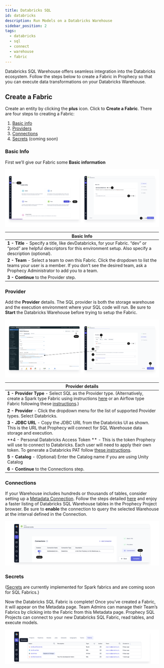 ```yaml
---
title: Databricks SQL
id: databricks
description: Run Models on a Databricks Warehouse
sidebar_position: 2
tags:
  - databricks
  - sql
  - connect
  - warehouse
  - fabric
---
```


Databricks SQL Warehouse offers seamless integration into the Databricks ecosystem. Follow the steps below to create a Fabric in Prophecy so that you can execute data transformations on your Databricks Warehouse.

## Create a Fabric

Create an entity by clicking the **plus** icon. Click to **Create a Fabric**.
There are four steps to creating a Fabric:

1. [Basic info](./databricks.md#basic-info)
2. [Providers](./databricks.md#provider)
3. [Connections](./databricks.md#connections)
4. [Secrets](./databricks.md#secrets) (coming soon)

### Basic Info

First we’ll give our Fabric some **Basic information**

![DBInfo](./img/DatabricksFabric1.png)

| **Basic Info**                                                                                                                                                                                     |
| -------------------------------------------------------------------------------------------------------------------------------------------------------------------------------------------------- |
| **1 - Title** - Specify a title, like devDatabricks, for your Fabric. “dev” or “prod” are helpful descriptors for this environment setup. Also specify a description (optional).                   |
| **2 - Team** - Select a team to own this Fabric. Click the dropdown to list the teams your user is a member. If you don’t see the desired team, ask a Prophecy Administrator to add you to a team. |
| **3 - Continue** to the Provider step.                                                                                                                                                             |

### Provider

Add the **Provider** details. The SQL provider is both the storage warehouse and the execution environment where your SQL code will run. Be sure to **Start** the Databricks Warehouse before trying to setup the Fabric.

![SFProvider](./img/DatabricksFabric2.png)

| **Provider details**                                                                                                                                                                                                                                                                                                            |
| ------------------------------------------------------------------------------------------------------------------------------------------------------------------------------------------------------------------------------------------------------------------------------------------------------------------------------- |
| **1 - Provider Type** - Select SQL as the Provider type. (Alternatively, create a Spark type Fabric using instructions [here](/docs/low-code-spark/fabrics/fabrics.md) or an Airflow type Fabric following these [instructions](/docs/low-code-jobs/airflow/setup/setup.md).)                                                   |
| **2 - Provider** - Click the dropdown menu for the list of supported Provider types. Select Databricks.                                                                                                                                                                                                                         |
| **3 - JDBC URL** - Copy the JDBC URL from the Databricks UI as shown. This is the URL that Prophecy will connect for SQL Warehouse data storage and execution.                                                                                                                                                                  |
| **4 - Personal Databricks Access Token ** - This is the token Prophecy will use to connect to Databricks. Each user will need to apply their own token. To generate a Databricks PAT follow [these instructions](https://docs.databricks.com/en/dev-tools/auth/pat.html#databricks-personal-access-tokens-for-workspace-users). |
| **5 - Catalog** - (Optional) Enter the Catalog name if you are using Unity Catalog                                                                                                                                                                                                                                              |
| **6 - Continue** to the Connections step.                                                                                                                                                                                                                                                                                       |

### Connections

If your Warehouse includes hundreds or thousands of tables, consider setting up a [Metadata Connection](/docs/metadata/metadata-connections.md). Follow the steps detailed [here](/docs/metadata/metadata-connections.md#add-a-metadata-connection) and enjoy a faster listing of Databricks SQL Warehouse tables in the Prophecy Project browser. Be sure to **enable** the connection to query the selected Warehouse at the interval defined in the Connection.

![DBConnection](./img/DatabricksFabric3.png)

### Secrets

([Secrets](https://docs.prophecy.io/low-code-spark/secret-management/) are currently implemented for Spark fabrics and are coming soon for SQL Fabrics.)

Now the Databricks SQL Fabric is complete! Once you’ve created a Fabric, it will appear on the Metadata page. Team Admins can manage their Team’s Fabrics by clicking into the Fabric from this Metadata page. Prophecy SQL Projects can connect to your new Databricks SQL Fabric, read tables, and execute models.

![FabricMetadata](./img/FabricMetadata.png)
